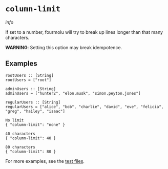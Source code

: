 # `column-limit`

$info$

If set to a number, fourmolu will try to break up lines longer than that many characters.

**WARNING**: Setting this option may break idempotence.

## Examples

```fourmolu-example-input
rootUsers :: [String]
rootUsers = ["root"]

adminUsers :: [String]
adminUsers = ["hunter2", "elon.musk", "simon.peyton.jones"]

regularUsers :: [String]
regularUsers = ["alice", "bob", "charlie", "david", "eve", "felicia", "greg", "hailey", "isaac"]
```
```fourmolu-example-tab
No limit
{ "column-limit": "none" }
```
```fourmolu-example-tab
40 characters
{ "column-limit": 40 }
```
```fourmolu-example-tab
80 characters
{ "column-limit": 80 }
```

For more examples, see the [test files](https://github.com/fourmolu/fourmolu/tree/main/data/fourmolu/column-limit).
